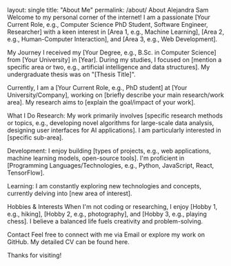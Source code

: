 layout: single title: "About Me" permalink: /about/
About Alejandra Sam
Welcome to my personal corner of the internet! I am a passionate [Your Current Role, e.g., Computer Science PhD Student, Software Engineer, Researcher] with a keen interest in [Area 1, e.g., Machine Learning], [Area 2, e.g., Human-Computer Interaction], and [Area 3, e.g., Web Development].

My Journey
I received my [Your Degree, e.g., B.Sc. in Computer Science] from [Your University] in [Year]. During my studies, I focused on [mention a specific area or two, e.g., artificial intelligence and data structures]. My undergraduate thesis was on "[Thesis Title]".

Currently, I am a [Your Current Role, e.g., PhD student] at [Your University/Company], working on [briefly describe your main research/work area]. My research aims to [explain the goal/impact of your work].

What I Do
Research: My work primarily involves [specific research methods or topics, e.g., developing novel algorithms for large-scale data analysis, designing user interfaces for AI applications]. I am particularly interested in [specific sub-area].

Development: I enjoy building [types of projects, e.g., web applications, machine learning models, open-source tools]. I'm proficient in [Programming Languages/Technologies, e.g., Python, JavaScript, React, TensorFlow].

Learning: I am constantly exploring new technologies and concepts, currently delving into [new area of interest].

Hobbies & Interests
When I'm not coding or researching, I enjoy [Hobby 1, e.g., hiking], [Hobby 2, e.g., photography], and [Hobby 3, e.g., playing chess]. I believe a balanced life fuels creativity and problem-solving.

Contact
Feel free to connect with me via Email or explore my work on GitHub. My detailed CV can be found here.

Thanks for visiting!
